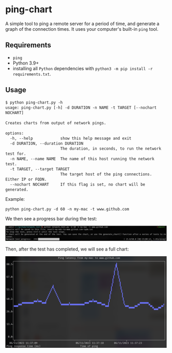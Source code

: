 # ping-chart
A simple tool to ping a remote server for a period of time, and generate a graph of the connection times. It uses your computer's built-in `ping` tool.

## Requirements
- `ping`
- Python 3.9+
- installing all `Python` dependencies with `python3 -m pip install -r requirements.txt`.

## Usage
```
$ python ping-chart.py -h
usage: ping-chart.py [-h] -d DURATION -n NAME -t TARGET [--nochart NOCHART]

Creates charts from output of network pings.

options:
  -h, --help            show this help message and exit
  -d DURATION, --duration DURATION
                        The duration, in seconds, to run the network test for.
  -n NAME, --name NAME  The name of this host running the network test.
  -t TARGET, --target TARGET
                        The target host of the ping connections. Either IP or FQDN.
  --nochart NOCHART     If this flag is set, no chart will be generated.
```

Example:
```
python ping-chart.py -d 60 -n my-mac -t www.github.com 
```
We then see a progress bar during the test:

![Progress](https://github.com/beachwood23/network_test/blob/main/screenshots/progress.png?raw=true)

Then, after the test has completed, we will see a full chart:

![Chart](https://github.com/beachwood23/network_test/blob/main/screenshots/chart.png?raw=true)

